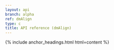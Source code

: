 ```yaml
---
layout: api
branch: alpha
ref: dmAlign
type: c
title: API reference (dmAlign)
---
```

{% include anchor_headings.html html=content %}